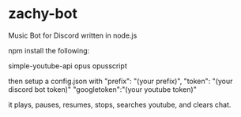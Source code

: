 # zachy-bot
Music Bot for Discord written in node.js


npm install the following:

simple-youtube-api
opus
opusscript

then setup a config.json with
"prefix": "(your prefix)",
"token": "(your discord bot token)"
"googletoken":"(your youtube token)"

it plays, pauses, resumes, stops, searches youtube, and clears chat.

